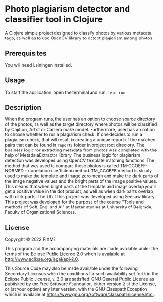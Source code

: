 # Photo plagiarism detector and classifier tool in Clojure

A Clojure simple project designed to classify photos by various metadata tags,
as well as to use OpenCV library to detect plagiarism among photos.
## Prerequisites
You will need Leiningen installed.

## Usage
To start the application, open the terminal and run:
`lein run`

## Description
When the program runs, the user has an option to choose source directory of the photos, as well as
the target directory where photos will be classified by Caption, Artist or Camera make model.
Furthermore, user has an option to choose whether to run a plagiarism check. If one decides
to run a plagiarism check, that will result in creating a unique report of the matched pairs that
can be found in `reports` folder in project root directory.
The business logic for extracting metadata from photos was completed with
the help of MetadataExtractor library.
The business logic for plagiarism detection was developed using OpenCV template matching functions.
The method that was used to compare these photos is called 
TM-CCOEFF-NORMED - correlation coefficient method.
TM_CCOEFF method is simply used to make the template and image zero mean and
make the dark parts of the image negative values and the bright parts of
the image positive values. This means that when bright parts of the template
and image overlap you'll get a positive value in the dot product, as well as when dark parts overlap with dark parts.
The UI of this project was developed using Seesaw library.
This project was developed for the purpose of the course "Tools and methods of Soft. Eng. and AI" at
Master studies at University of Belgrade, Faculty of Organizational Sciences.

## License

Copyright © 2022 FIXME

This program and the accompanying materials are made available under the
terms of the Eclipse Public License 2.0 which is available at
http://www.eclipse.org/legal/epl-2.0.

This Source Code may also be made available under the following Secondary
Licenses when the conditions for such availability set forth in the Eclipse
Public License, v. 2.0 are satisfied: GNU General Public License as published by
the Free Software Foundation, either version 2 of the License, or (at your
option) any later version, with the GNU Classpath Exception which is available
at https://www.gnu.org/software/classpath/license.html.
